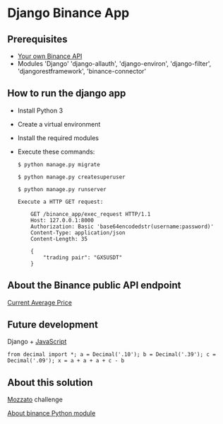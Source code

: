 # Django Binance App

## Prerequisites

- [Your own Binance API](https://www.binance.com/en/support/faq/360002502072)
- Modules 'Django' 'django-allauth', 'django-environ', 'django-filter', 'djangorestframework', 'binance-connector'

## How to run the django app

- Install Python 3
- Create a virtual environment
- Install the required modules
- Execute these commands:<p>
  `$ python manage.py migrate`<p>
  `$ python manage.py createsuperuser`<p>
  `$ python manage.py runserver`<p>
  `Execute a HTTP GET request:`<p>

          GET /binance_app/exec_request HTTP/1.1
          Host: 127.0.0.1:8000
          Authorization: Basic 'base64encodedstr(username:password)'
          Content-Type: application/json
          Content-Length: 35

          {
              "trading pair": "GXSUSDT"
          }

## About the Binance public API endpoint

[Current Average Price](https://binance-connector.readthedocs.io/en/stable/binance.spot.market.html#current-average-price)

## Future development

Django + [JavaScript](https://docs.djangoproject.com/en/3.2/internals/contributing/writing-code/javascript/)

`from decimal import *; a = Decimal('.10'); b = Decimal('.39'); c = Decimal('.09'); x = a + a + a + c - b`

## About this solution

[Mozzato](https://mozzatto.com.br/) challenge <p>[About binance Python module](https://github.com/binance/binance-connector-python)
